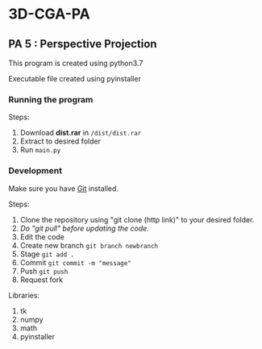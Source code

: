 # 3D-CGA-PA
## PA 5 : Perspective Projection

This program is created using python3.7

Executable file created using pyinstaller

### Running the program
Steps:
1. Download **dist.rar** in `/dist/dist.rar`
2. Extract to desired folder
3. Run `main.py`

### Development
Make sure you have [Git](https://git-scm.com/) installed.

Steps:
1. Clone the repository using "git clone (http link)" to your desired folder.
2. *Do "git pull" before updating the code.*
3. Edit the code
4. Create new branch `git branch newbranch`
5. Stage `git add .`
6. Commit `git commit -m "message"`
7. Push `git push`
8. Request fork

Libraries:
1. tk
2. numpy
3. math
4. pyinstaller